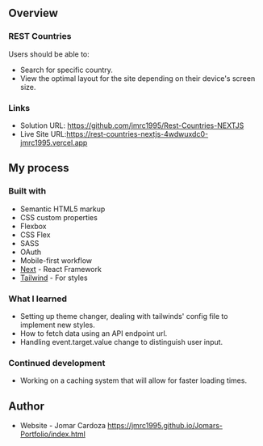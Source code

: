 ## Overview

### REST Countries 

Users should be able to:
- Search for specific country.
- View the optimal layout for the site depending on their device's screen size.

### Links

- Solution URL: https://github.com/jmrc1995/Rest-Countries-NEXTJS
- Live Site URL:https://rest-countries-nextjs-4wdwuxdc0-jmrc1995.vercel.app

## My process

### Built with

- Semantic HTML5 markup
- CSS custom properties
- Flexbox
- CSS Flex
- SASS
- OAuth
- Mobile-first workflow
- [Next](https://nextjs.org) - React Framework
- [Tailwind](https://tailwindcss.com) - For styles


### What I learned
- Setting up theme changer, dealing with tailwinds' config file to implement new styles.
- How to fetch data using an API endpoint url.
- Handling event.target.value change to distinguish user input.

### Continued development
- Working on a caching system that will allow for faster loading times.


## Author
- Website - Jomar Cardoza https://jmrc1995.github.io/Jomars-Portfolio/index.html


